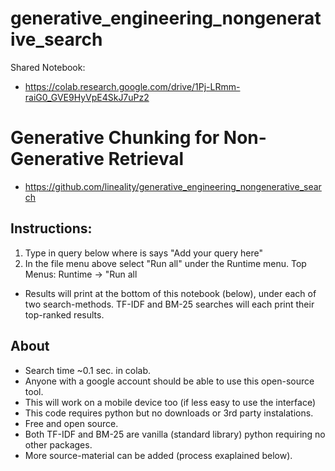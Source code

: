 # generative_engineering_nongenerative_search

Shared Notebook:
- https://colab.research.google.com/drive/1Pj-LRmm-raiG0_GVE9HyVpE4SkJ7uPz2 

# Generative Chunking for Non-Generative Retrieval
- https://github.com/lineality/generative_engineering_nongenerative_search

## Instructions:
1. Type in query below where is says "Add your query here"
2. In the file menu above select "Run all" under the Runtime menu.
    Top Menus: Runtime -> "Run all
- Results will print at the bottom of this notebook (below), under each of two search-methods. TF-IDF and BM-25 searches will each print their top-ranked results.


## About
- Search time ~0.1 sec. in colab.
- Anyone with a google account should be able to use this open-source tool.
- This will work on a mobile device too (if less easy to use the interface)
- This code requires python but no downloads or 3rd party instalations.
- Free and open source.
- Both TF-IDF and BM-25 are vanilla (standard library) python requiring no other packages.
- More source-material can be added (process exaplained below).

